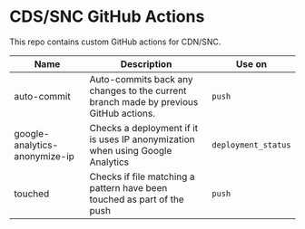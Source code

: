 # CDS/SNC GitHub Actions

This repo contains custom GitHub actions for CDN/SNC.

| Name                          | Description                                                                          | Use on              |
| ----------------------------- | ------------------------------------------------------------------------------------ | ------------------- |
| auto-commit                   | Auto-commits back any changes to the current branch made by previous GitHub actions. | `push`              |
| google-analytics-anonymize-ip | Checks a deployment if it is uses IP anonymization when using Google Analytics       | `deployment_status` |
| touched                       | Checks if file matching a pattern have been touched as part of the push              | `push`              |
